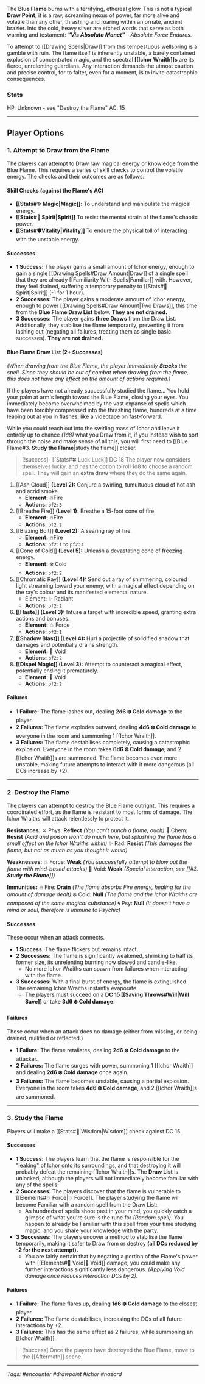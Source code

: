 The **Blue Flame** burns with a terrifying, ethereal glow. This is not a typical **Draw Point**; it is a raw, screaming nexus of power, far more alive and volatile than any other, thrashing and roaring within an ornate, ancient brazier. Into the cold, heavy silver are etched words that serve as both warning and testament: _**"Vis Absoluta Manet"**_ – _Absolute Force Endures._

To attempt to [[Drawing Spells|Draw]] from this tempestuous wellspring is a gamble with ruin. The flame itself is inherently unstable, a barely contained explosion of concentrated magic, and the spectral **[[Ichor Wraith]]s** are its fierce, unrelenting guardians. Any interaction demands the utmost caution and precise control, for to falter, even for a moment, is to invite catastrophic consequences.

### Stats

HP: Unknown - see "Destroy the Flame"
AC: 15

---
## Player Options

### 1. **Attempt to Draw from the Flame**

The players can attempt to Draw raw magical energy or knowledge from the Blue Flame. This requires a series of skill checks to control the volatile energy. The checks and their outcomes are as follows:

#### **Skill Checks** (against the Flame's AC)

- **[[Stats#✨ Magic|Magic]]:** To understand and manipulate the magical energy.
- **[[Stats#💙 Spirit|Spirit]]** To resist the mental strain of the flame's chaotic power.
- **[[Stats#🛡️Vitality|Vitality]]** To endure the physical toll of interacting with the unstable energy.

#### **Successes**

- **1 Success:** The player gains a small amount of Ichor energy, enough to gain a single [[Drawing Spells#Draw Amount|Draw]] of a single spell that they are already [[Familiarity With Spells|Familiar]] with. However, they feel drained, suffering a temporary penalty to [[Stats#💙 Spirit|Spirit]] (-1 for 1 hour).
- **2 Successes:** The player gains a moderate amount of Ichor energy, enough to power [[Drawing Spells#Draw Amount|Two Draws]], this time from the **Blue Flame Draw List** below. **They are not drained.**
- **3 Successes:** The player gains **three Draws** from the Draw List. Additionally, they stabilise the flame temporarily, preventing it from lashing out (negating all failures, treating them as single basic successes). **They are not drained.**

#### **Blue Flame Draw List (2+ Successes)**

*(When drawing from the Blue Flame, the player immediately **Stocks** the spell. Since they should be out of combat when drawing from the flame, this does not have any effect on the amount of actions required.)*

If the players have not already successfully studied the flame...
You hold your palm at arm's length toward the Blue Flame, closing your eyes. You immediately become overwhelmed by the vast expanse of spells which have been forcibly compressed into the thrashing flame, hundreds at a time leaping out at you in flashes, like a videotape on fast-forward.

While you could reach out into the swirling mass of Ichor and leave it entirely up to chance *(1d8)* what you Draw from it, if you instead wish to sort through the noise and make sense of all this, you will first need to [[Blue Flame#3. **Study the Flame**|study the flame]] closer.

>[!success]- [[Stats#🍀 Luck|Luck]] DC 18
>The player now considers themselves lucky, and has the option to roll 1d8 to choose a random spell. They will gain an **extra draw** where they do the same again.


1. [[Ash Cloud]] **(Level 2):** Conjure a swirling, tumultuous cloud of hot ash and acrid smoke.
	- **Element:** 🔥Fire
	- **Actions:**  `pf2:3`
2. [[Breathe Fire]] **(Level 1):** Breathe a 15-foot cone of fire.
    - **Element:** 🔥Fire
    - **Actions:** `pf2:2`
3. [[Blazing Bolt]] **(Level 2):** A searing ray of fire.
    - **Element:** 🔥Fire
    - **Actions:**  `pf2:1` to `pf2:3`
4. [[Cone of Cold]] **(Level 5):** Unleash a devastating cone of freezing energy.
	- **Element:** ❄️ Cold
	- **Actions:** `pf2:2`
5. [[Chromatic Ray]] **(Level 4):**  Send out a ray of shimmering, coloured light streaming toward your enemy, with a magical effect depending on the ray's colour and its manifested elemental nature.
	  - Element: ✨ Radiant
	  - **Actions:** `pf2:2`
6. **[[Haste]] (Level 3):** Infuse a target with incredible speed, granting extra actions and bonuses.
    - **Element:** 💥 Force
    - **Actions:** `pf2:1`
7. **[[Shadow Blast]] (Level 4):** Hurl a projectile of solidified shadow that damages and potentially drains strength.
    - **Element:** 🌌 Void
    - **Actions:** `pf2:2`
8. **[[Dispel Magic]] (Level 3):** Attempt to counteract a magical effect, potentially ending it prematurely.
    - **Element:** 🌌 Void
    - **Actions:** `pf2:2`
	
#### **Failures**

- **1 Failure:** The flame lashes out, dealing **2d6 ❄️ Cold damage** to the player.
- **2 Failures:** The flame explodes outward, dealing **4d6 ❄️ Cold damage** to everyone in the room and summoning 1 [[Ichor Wraith]].
- **3 Failures:** The flame destabilises completely, causing a catastrophic explosion. Everyone in the room takes **6d6 ❄️ Cold damage**, and 2 [[Ichor Wraith]]s are summoned. The flame becomes even more unstable, making future attempts to interact with it more dangerous (all DCs increase by +2).

---

### 2. **Destroy the Flame**

The players can attempt to destroy the Blue Flame outright. This requires a coordinated effort, as the flame is resistant to most forms of damage. The Ichor Wraiths will attack relentlessly to protect it.

**Resistances:**
⚔️ Phys: **Reflect** *(You can't punch a flame, ouch)*
🧪 Chem: **Resist** *(Acid and poison won't do much here, but splashing the flame has a small effect on the Ichor Wraiths within)*
✨ Rad: **Resist** *(This damages the flame, but not as much as you thought it would)*

**Weaknesses:**
💥 Force: **Weak** *(You successfully attempt to blow out the flame with wind-based attacks)*
🌌 Void: **Weak** *(Special interaction, see [[#3. **Study the Flame**]])*

**Immunities:**
🔥 Fire: **Drain** *(The flame absorbs Fire energy, healing for the amount of damage dealt)*
❄️ Cold: **Null** *(The flame and the Ichor Wraiths are composed of the same magical substance)*
🌀 Psy: **Null** *(It doesn't have a mind or soul, therefore is immune to Psychic)*

#### **Successes**

These occur when an attack connects.

- **1 Success:** The flame flickers but remains intact.
- **2 Successes:** The flame is significantly weakened, shrinking to half its former size, its unrelenting burning now slowed and candle-like.
  - No more Ichor Wraiths can spawn from failures when interacting with the flame.
- **3 Successes:** With a final burst of energy, the flame is extinguished. The remaining Ichor Wraiths instantly evaporate.
  - The players must succeed on a **DC 15 [[Saving Throws#Will|Will Save]]** or take **3d6 ❄️ Cold damage**.

#### **Failures**

These occur when an attack does no damage (either from missing, or being drained, nullified or reflected.)

- **1 Failure:** The flame retaliates, dealing **2d6 ❄️ Cold damage** to the attacker.
- **2 Failures:** The flame surges with power, summoning 1 [[Ichor Wraith]] and dealing **2d6 ❄️ Cold damage** once again.
- **3 Failures:** The flame becomes unstable, causing a partial explosion. Everyone in the room takes **4d6 ❄️ Cold damage**, and 2 [[Ichor Wraith]]s are summoned.

---

### 3. **Study the Flame**

Players will make a [[Stats#🧠 Wisdom|Wisdom]] check against DC 15.
#### **Successes**

- **1 Success:** The players learn that the flame is responsible for the "leaking" of Ichor onto its surroundings, and that destroying it will probably defeat the remaining [[Ichor Wraith]]s. The **Draw List** is unlocked, although the players will not immediately become familiar with any of the spells.
- **2 Successes:** The players discover that the flame is vulnerable to [[Elements#💥 Force|💥 Force]]. The player studying the flame will become Familiar with a random spell from the Draw List: 
	- As hundreds of spells shoot past in your mind, you quickly catch a glimpse of what you're sure is the rune for *(Random spell)*. You happen to already be Familiar with this spell from your time studying magic, and you share your knowledge with the party.
- **3 Successes:** The players uncover a method to stabilise the flame temporarily, making it safer to Draw from or destroy **(all DCs reduced by -2 for the next attempt).**
	- You are fairly certain that by negating a portion of the Flame's power with [[Elements#🌌 Void|🌌 Void]] damage, you could make any further interactions significantly less dangerous. *(Applying Void damage once reduces interaction DCs by 2).*

#### **Failures**

- **1 Failure:** The flame flares up, dealing **1d6 ❄️ Cold damage** to the closest player.
- **2 Failures:** The flame destabilises, increasing the DCs of all future interactions by +2.
- **3 Failures:** This has the same effect as 2 failures, while summoning an [[Ichor Wraith]].

> [!success] Once the players have destroyed the Blue Flame, move to the [[Aftermath]] scene.

---
*Tags: #encounter #drawpoint #ichor #hazard*
